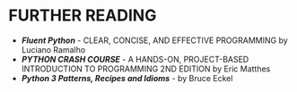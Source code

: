 # FURTHER READING

* **_Fluent Python_** - CLEAR, CONCISE, AND EFFECTIVE PROGRAMMING by Luciano Ramalho
* **_PYTHON CRASH COURSE_** - A HANDS-ON, PROJECT-BASED INTRODUCTION TO PROGRAMMING 2ND EDITION by Eric Matthes
* **_Python 3 Patterns, Recipes and Idioms_** - by Bruce Eckel